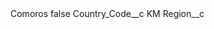 <?xml version="1.0" encoding="UTF-8"?>
<CustomMetadata xmlns="http://soap.sforce.com/2006/04/metadata" xmlns:xsi="http://www.w3.org/2001/XMLSchema-instance" xmlns:xsd="http://www.w3.org/2001/XMLSchema">
    <label>Comoros</label>
    <protected>false</protected>
    <values>
        <field>Country_Code__c</field>
        <value xsi:type="xsd:string">KM</value>
    </values>
    <values>
        <field>Region__c</field>
        <value xsi:nil="true"/>
    </values>
</CustomMetadata>
